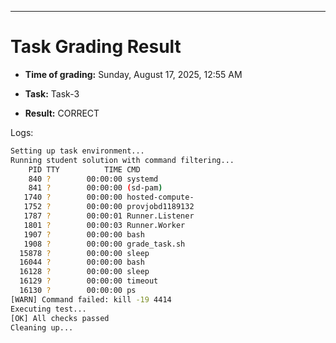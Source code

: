 
---
# Task Grading Result

- **Time of grading:** Sunday, August 17, 2025, 12:55 AM

- **Task:** Task-3

- **Result:** CORRECT


Logs:
```bash
Setting up task environment...
Running student solution with command filtering...
    PID TTY          TIME CMD
    840 ?        00:00:00 systemd
    841 ?        00:00:00 (sd-pam)
   1740 ?        00:00:00 hosted-compute-
   1752 ?        00:00:00 provjobd1189132
   1787 ?        00:00:01 Runner.Listener
   1801 ?        00:00:03 Runner.Worker
   1907 ?        00:00:00 bash
   1908 ?        00:00:00 grade_task.sh
  15878 ?        00:00:00 sleep
  16044 ?        00:00:00 bash
  16128 ?        00:00:00 sleep
  16129 ?        00:00:00 timeout
  16130 ?        00:00:00 ps
[WARN] Command failed: kill -19 4414
Executing test...
[OK] All checks passed
Cleaning up...
```
